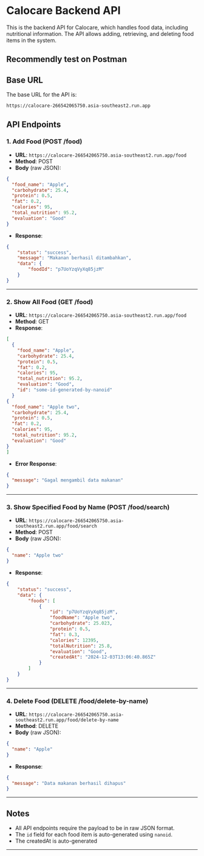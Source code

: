 # Calocare Backend API

This is the backend API for Calocare, which handles food data, including nutritional information. The API allows adding, retrieving, and deleting food items in the system.
## Recommendly test on Postman
## Base URL

The base URL for the API is:

```
https://calocare-266542065750.asia-southeast2.run.app
```

## API Endpoints

### 1. Add Food (POST /food)

- **URL**: `https://calocare-266542065750.asia-southeast2.run.app/food`
- **Method**: POST
- **Body** (raw JSON):
  
```json
{
  "food_name": "Apple",
  "carbohydrate": 25.4,
  "protein": 0.5,
  "fat": 0.2,
  "calories": 95,
  "total_nutrition": 95.2,
  "evaluation": "Good"
}
```

- **Response**:
  
```json
{
    "status": "success",
    "message": "Makanan berhasil ditambahkan",
    "data": {
        "foodId": "p7UoYzqVyXq85jzM"
    }
}
```

---

### 2. Show All Food (GET /food)

- **URL**: `https://calocare-266542065750.asia-southeast2.run.app/food`
- **Method**: GET
- **Response**:

```json
[
  {
    "food_name": "Apple",
    "carbohydrate": 25.4,
    "protein": 0.5,
    "fat": 0.2,
    "calories": 95,
    "total_nutrition": 95.2,
    "evaluation": "Good",
    "id": "some-id-generated-by-nanoid"
  }
{
  "food_name": "Apple two",
  "carbohydrate": 25.4,
  "protein": 0.5,
  "fat": 0.2,
  "calories": 95,
  "total_nutrition": 95.2,
  "evaluation": "Good"
}
]
```

- **Error Response**:

```json
{
  "message": "Gagal mengambil data makanan"
}
```

---

### 3. Show Specified Food by Name (POST /food/search)

- **URL**: `https://calocare-266542065750.asia-southeast2.run.app/food/search`
- **Method**: POST
- **Body** (raw JSON):

```json
{
  "name": "Apple two"
}
```
- **Response**:
```json
{
    "status": "success",
    "data": {
        "foods": [
            {
                "id": "p7UoYzqVyXq85jzM",
                "foodName": "Apple two",
                "carbohydrate": 25.023,
                "protein": 0.5,
                "fat": 0.3,
                "calories": 12395,
                "totalNutrition": 25.8,
                "evaluation": "Good",
                "createdAt": "2024-12-03T13:06:40.865Z"
            }
        ]
    }
}
```
---

### 4. Delete Food (DELETE /food/delete-by-name)

- **URL**: `https://calocare-266542065750.asia-southeast2.run.app/food/delete-by-name`
- **Method**: DELETE
- **Body** (raw JSON):

```json
{
  "name": "Apple"
}
```

- **Response**:

```json
{
  "message": "Data makanan berhasil dihapus"
}
```

---

## Notes

- All API endpoints require the payload to be in raw JSON format.
- The `id` field for each food item is auto-generated using `nanoid`.
- The createdAt is auto-generated

---
```
